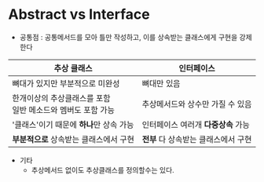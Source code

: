 ﻿# Abstract vs Interface

- 공통점 : 공통메서드를 모아 틀만 작성하고, 이를 상속받는 클래스에게 구현을 강제한다

|추상 클래스|인터페이스|
|---|---|
|뼈대가 있지만 부분적으로 미완성|뼈대만 있음|
|한개이상의 추상클래스를 포함<br>일반 메소드와 멤버도 포함 가능|추상메서드와 상수만 가질 수 있음|
|'클래스'이기 때문에 **하나**만 상속 가능|인터페이스 여러개 **다중상속** 가능|
|**부분적으로** 상속받는 클래스에서 구현|**전부** 다 상속받는 클래스에서 구현|


- 기타
	- 추상메서드 없이도 추상클래스를 정의할수는 있다.